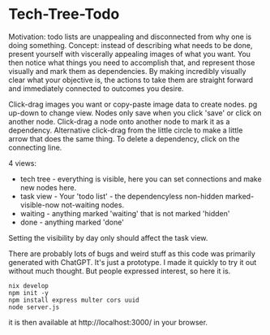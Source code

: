# Tech-Tree-Todo
Motivation: todo lists are unappealing and disconnected from why one is doing something.
Concept: instead of describing what needs to be done, present yourself with viscerally appealing images of what you want. You then notice what things you need to accomplish that, and represent those visually and mark them as dependencies. By making incredibly visually clear what your objective is, the actions to take them are straight forward and immediately connected to outcomes you desire. 

Click-drag images you want or copy-paste image data to create nodes.
pg up-down to change view.
Nodes only save when you click 'save' or click on another node.
Click-drag a node onto another node to mark it as a dependency. Alternative click-drag from the little circle to make a little arrow that does the same thing.
To delete a dependency, click on the connecting line.

4 views:
* tech tree - everything is visible, here you can set connections and make new nodes here.
* task view - Your 'todo list' - the dependencyless non-hidden marked-visible-now not-waiting nodes. 
* waiting - anything marked 'waiting' that is not marked 'hidden'
* done - anything marked 'done' 

Setting the visibility by day only should affect the task view. 


There are probably lots of bugs and weird stuff as this code was primarily generated with ChatGPT. It's just a prototype. I made it quickly to try it out without much thought.
But people expressed interest, so here it is.

```
nix develop
npm init -y
npm install express multer cors uuid
node server.js
```
it is then available at http://localhost:3000/ in your browser.
